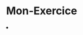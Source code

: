 # Mon-Exercice
<li><a href="https://github.com/wadgreen/Mon-Exercice/blob/master/calculater.html"></a></li>

